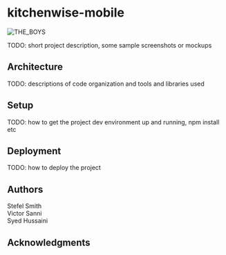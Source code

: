 # kitchenwise-mobile

![THE_BOYS](https://github.com/dartmouth-cs98-23f/project-embedded-pantry/assets/90659949/cf96b595-a592-4b15-9057-54b348b2463f)

TODO: short project description, some sample screenshots or mockups

## Architecture

TODO: descriptions of code organization and tools and libraries used

## Setup

TODO: how to get the project dev environment up and running, npm install etc

## Deployment

TODO: how to deploy the project

## Authors

Stefel Smith <br>
Victor Sanni <br>
Syed Hussaini <br>

## Acknowledgments
